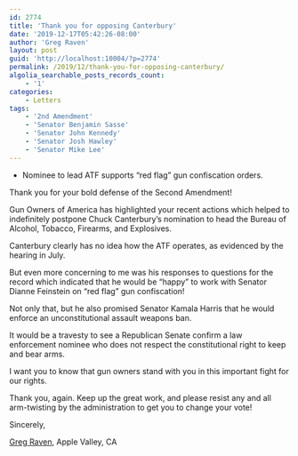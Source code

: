 ```yaml
---
id: 2774
title: 'Thank you for opposing Canterbury'
date: '2019-12-17T05:42:26-08:00'
author: 'Greg Raven'
layout: post
guid: 'http://localhost:10004/?p=2774'
permalink: /2019/12/thank-you-for-opposing-canterbury/
algolia_searchable_posts_records_count:
    - '1'
categories:
    - Letters
tags:
    - '2nd Amendment'
    - 'Senator Benjamin Sasse'
    - 'Senator John Kennedy'
    - 'Senator Josh Hawley'
    - 'Senator Mike Lee'
---
```


- Nominee to lead ATF supports “red flag” gun confiscation orders.

Thank you for your bold defense of the Second Amendment!

Gun Owners of America has highlighted your recent actions which helped to indefinitely postpone Chuck Canterbury’s nomination to head the Bureau of Alcohol, Tobacco, Firearms, and Explosives.

Canterbury clearly has no idea how the ATF operates, as evidenced by the hearing in July.

But even more concerning to me was his responses to questions for the record which indicated that he would be “happy” to work with Senator Dianne Feinstein on “red flag” gun confiscation!

Not only that, but he also promised Senator Kamala Harris that he would enforce an unconstitutional assault weapons ban.

It would be a travesty to see a Republican Senate confirm a law enforcement nominee who does not respect the constitutional right to keep and bear arms.

I want you to know that gun owners stand with you in this important fight for our rights.

Thank you, again. Keep up the great work, and please resist any and all arm-twisting by the administration to get you to change your vote!

Sincerely,

[Greg Raven](https://www.gregraven.org/), Apple Valley, CA